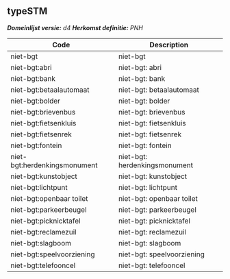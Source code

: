 ## typeSTM

*__Domeinlijst versie:__ d4*
*__Herkomst definitie:__ PNH*

|__Code__ |__Description__	|
|	---	|	---	|
| niet-bgt | niet-bgt |
| niet-bgt:abri | niet-bgt: abri |
| niet-bgt:bank | niet-bgt: bank |
| niet-bgt:betaalautomaat | niet-bgt: betaalautomaat |
| niet-bgt:bolder | niet-bgt: bolder |
| niet-bgt:brievenbus | niet-bgt: brievenbus |
| niet-bgt:fietsenkluis | niet-bgt: fietsenkluis |
| niet-bgt:fietsenrek | niet-bgt: fietsenrek |
| niet-bgt:fontein | niet-bgt: fontein |
| niet-bgt:herdenkingsmonument | niet-bgt: herdenkingsmonument |
| niet-bgt:kunstobject | niet-bgt: kunstobject |
| niet-bgt:lichtpunt | niet-bgt: lichtpunt |
| niet-bgt:openbaar toilet | niet-bgt: openbaar toilet |
| niet-bgt:parkeerbeugel | niet-bgt: parkeerbeugel |
| niet-bgt:picknicktafel | niet-bgt: picknicktafel |
| niet-bgt:reclamezuil | niet-bgt: reclamezuil |
| niet-bgt:slagboom | niet-bgt: slagboom |
| niet-bgt:speelvoorziening | niet-bgt: speelvoorziening |
| niet-bgt:telefooncel | niet-bgt: telefooncel |
